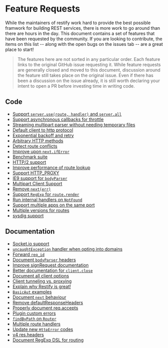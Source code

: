 Feature Requests
================

While the maintainers of restify work hard to provide the best possible
framwork for building REST services, there is more work to go around than there
are hours in the day. This document contains a set of features that have been
requested by the community. If you are looking to contribute, the items on
this list -- along with the open bugs on the issues tab -- are a great place to
start!

> The features here are not sorted in any particular order. Each feature links
> to the original GitHub issue requesting it. While feature requests are
> generally closed and moved to this document, discussion around the feature
> still takes place on the original issue. Even if there has been a discussion
> on the issue already, it is still worth declaring your intent to open a PR
> before investing time in writing code.

## Code

* [Support `server.use(route, handler)` and `server.all`][289]
* [Support asynchronous callbacks for throttle][381]
* [Streaming multipart parser without needing temporary files][474]
* [Default client to http protocol][790]
* [Exponential backoff and retry][633]
* [Arbitrary HTTP methods][576]
* [Detect route conflicts][909]
* [Improve upon `next.ifError`][875]
* [Benchmark suite][860]
* [HTTP/2 support][853]
* [Improve performance of route lookup][850]
* [Support HTTP_PROXY][813]
* [IE9 support for `bodyParser`][801]
* [Multipart Client Support][921]
* [Remove `next(err)`][1019]
* [Support `RegExp` for `route.render`][632]
* [Run internal handlers on `NotFound`][708]
* [Support multiple apps on the same port][1035]
* [Multiple versions for routes][1134]
* [sysdig support][1323]

## Documentation

* [Socket.io support][717]
* [`uncaughtException` handler when opting into domains][829]
* [Forward `req_id`][1101]
* [Document `bodyParser` headers][989]
* [Improve signRequest documentation][737]
* [Better documentation for `client.close`][859]
* [Document all client options][1326]
* [Client tunneling vs. proxying][1327]
* [Explain why Restify is great!][927]
* [`BasicAut` examples][1099]
* [Document `next` behaviour][1068]
* [Remove defaultResponseHeaders][1040]
* [Properly document req.accepts][957]
* [Plugin custom errors][948]
* [`findByPath` on `Router`][1136]
* [Multiple route handlers][1183]
* [Update new `HttpError` codes][1206]
* [v4 res.headers][1286]
* [Document RegExp DSL for routing][1065]

[289]: https://github.com/restify/node-restify/issues/289
[381]: https://github.com/restify/node-restify/issues/381
[474]: https://github.com/restify/node-restify/issues/474
[575]: https://github.com/restify/node-restify/issues/575
[790]: https://github.com/restify/node-restify/issues/790
[633]: https://github.com/restify/node-restify/issues/663
[717]: https://github.com/restify/node-restify/issues/717#issuecomment-296531086
[576]: https://github.com/restify/node-restify/issues/576
[576]: https://github.com/restify/node-restify/issues/576
[909]: https://github.com/restify/node-restify/issues/909
[875]: https://github.com/restify/node-restify/issues/875
[860]: https://github.com/restify/node-restify/issues/860
[853]: https://github.com/restify/node-restify/issues/853
[850]: https://github.com/restify/node-restify/issues/850
[829]: https://github.com/restify/node-restify/issues/829
[813]: https://github.com/restify/node-restify/issues/813
[801]: https://github.com/restify/node-restify/issues/801
[921]: https://github.com/restify/node-restify/issues/921
[1101]: https://github.com/restify/node-restify/issues/1101
[1019]: https://github.com/restify/node-restify/issues/1019
[989]: https://github.com/restify/node-restify/issues/989
[632]: https://github.com/restify/node-restify/issues/632
[708]: https://github.com/restify/node-restify/issues/708
[737]: https://github.com/restify/node-restify/issues/737
[859]: https://github.com/restify/node-restify/issues/859
[1326]: https://github.com/restify/node-restify/issues/1326
[1327]: https://github.com/restify/node-restify/issues/1327
[927]: https://github.com/restify/node-restify/issues/927
[1099]: https://github.com/restify/node-restify/issues/1099
[1068]: https://github.com/restify/node-restify/issues/1068
[1040]: https://github.com/restify/node-restify/issues/1040
[1035]: https://github.com/restify/node-restify/issues/1035
[957]: https://github.com/restify/node-restify/issues/957
[948]: https://github.com/restify/node-restify/issues/948
[1134]: https://github.com/restify/node-restify/issues/1134
[1136]: https://github.com/restify/node-restify/issues/1136
[1183]: https://github.com/restify/node-restify/issues/1183
[1206]: https://github.com/restify/node-restify/issues/1206
[1286]: https://github.com/restify/node-restify/issues/1286
[1323]: https://github.com/restify/node-restify/issues/1323
[1065]: https://github.com/restify/node-restify/pull/1065
